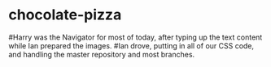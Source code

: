 # chocolate-pizza

#Harry was the Navigator for most of today, after typing up the text content while Ian prepared the images.
#Ian drove, putting in all of our CSS code, and handling the master repository and most branches.
